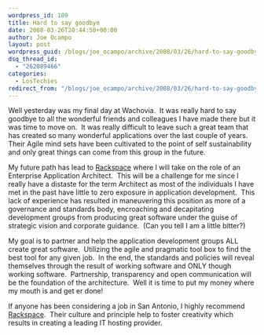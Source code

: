 ```yaml
---
wordpress_id: 109
title: Hard to say goodbye
date: 2008-03-26T20:44:50+00:00
author: Joe Ocampo
layout: post
wordpress_guid: /blogs/joe_ocampo/archive/2008/03/26/hard-to-say-goodbye.aspx
dsq_thread_id:
  - "262089466"
categories:
  - LosTechies
redirect_from: "/blogs/joe_ocampo/archive/2008/03/26/hard-to-say-goodbye.aspx/"
---
```

Well yesterday was my final day at Wachovia.&nbsp; It was really hard to say goodbye to all the wonderful friends and colleagues I have made there but it was time to move on.&nbsp; It was really difficult to leave such a great team that has created so many wonderful applications over the last couple of years.&nbsp; Their Agile mind sets have been cultivated to the point of self sustainability and only great things can come from this group in the future.

My future path has lead to <a href="http://www.rackspacecareers.com/index.php?page=aboutrackspace" target="_blank">Rackspace</a> where I will take on the role of an Enterprise Application Architect.&nbsp; This will be a challenge for me since I really have a distaste for the term Architect as most of the individuals I have met in the past have little to zero exposure in application development.&nbsp; This lack of experience has resulted in maneuvering this position as more of a governance and standards body, encroaching and decapitating development groups from producing great software under the guise of strategic vision and corporate guidance.&nbsp; (Can you tell I am a little bitter?)

My goal is to partner and help the application development groups ALL create great software.&nbsp; Utilizing the agile and pragmatic tool box to find the best tool for any given job.&nbsp; In the end, the standards and policies will reveal themselves through the result of working software and ONLY though working software.&nbsp; Partnership, transparency and open communication will be the foundation of the architecture.&nbsp; Well it is time to put my money where my mouth is and get er done!

If anyone has been considering a job in San Antonio, I highly recommend <a href="http://www.rackspacecareers.com/index.php?page=aboutrackspace" target="_blank">Rackspace</a>.&nbsp; Their culture and principle help to foster creativity which results in creating a leading IT hosting provider.